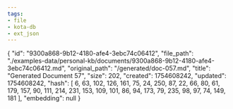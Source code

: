 ```yaml
---
tags:
- file
- kota-db
- ext_json
---
```

{
  "id": "9300a868-9b12-4180-afe4-3ebc74c06412",
  "file_path": "./examples-data/personal-kb/documents/9300a868-9b12-4180-afe4-3ebc74c06412.md",
  "original_path": "/generated/doc-057.md",
  "title": "Generated Document 57",
  "size": 202,
  "created": 1754608242,
  "updated": 1754608242,
  "hash": [
    6,
    63,
    102,
    126,
    161,
    75,
    24,
    250,
    87,
    22,
    66,
    80,
    61,
    179,
    157,
    90,
    111,
    214,
    231,
    153,
    109,
    101,
    86,
    94,
    173,
    79,
    235,
    98,
    97,
    74,
    149,
    181
  ],
  "embedding": null
}